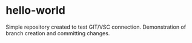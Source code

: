 # hello-world
Simple repository created to test GIT/VSC connection.
Demonstration of branch creation and committing changes.
